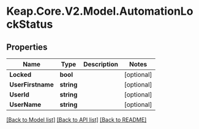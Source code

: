 # Keap.Core.V2.Model.AutomationLockStatus

## Properties

Name | Type | Description | Notes
------------ | ------------- | ------------- | -------------
**Locked** | **bool** |  | [optional] 
**UserFirstname** | **string** |  | [optional] 
**UserId** | **string** |  | [optional] 
**UserName** | **string** |  | [optional] 

[[Back to Model list]](../README.md#documentation-for-models) [[Back to API list]](../README.md#documentation-for-api-endpoints) [[Back to README]](../README.md)

